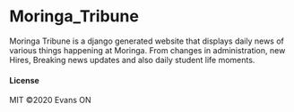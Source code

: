 # Moringa_Tribune
Moringa Tribune is a django generated website that displays daily news of various things happening at Moringa. From changes in administration, new Hires, Breaking news updates and also daily student life moments.

#### License
MIT
&copy;2020 Evans ON
